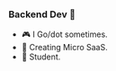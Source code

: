 ### Backend Dev 🔭

<!--
**swadand/swadand** is a ✨ _special_ ✨ repository because its `README.md` (this file) appears on your GitHub profile.

Here are some ideas to get you started:-->

- 🎮️ I Go/dot sometimes.
- 🔬 Creating Micro SaaS.
- 💼 Student.

